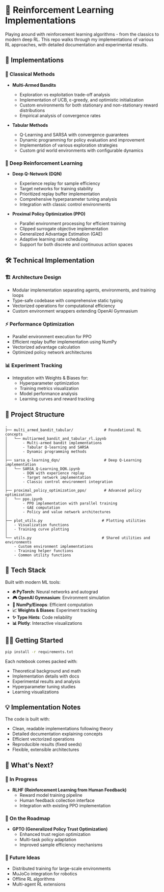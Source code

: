 # 🤖 Reinforcement Learning Implementations

Playing around with reinforcement learning algorithms - from the classics to modern deep RL. This repo walks through my implementations of various RL approaches, with detailed documentation and experimental results.

## 🎯 Implementations

### 🎲 Classical Methods
- **Multi-Armed Bandits**
  - Exploration vs exploitation trade-off analysis
  - Implementation of UCB, ε-greedy, and optimistic initialization
  - Custom environments for both stationary and non-stationary reward distributions
  - Empirical analysis of convergence rates

- **Tabular Methods**
  - Q-Learning and SARSA with convergence guarantees
  - Dynamic programming for policy evaluation and improvement
  - Implementation of various exploration strategies
  - Custom grid world environments with configurable dynamics

### 🧠 Deep Reinforcement Learning
- **Deep Q-Network (DQN)**
  - Experience replay for sample efficiency
  - Target networks for training stability
  - Prioritized replay buffer implementation
  - Comprehensive hyperparameter tuning analysis
  - Integration with classic control environments

- **Proximal Policy Optimization (PPO)**
  - Parallel environment processing for efficient training
  - Clipped surrogate objective implementation
  - Generalized Advantage Estimation (GAE)
  - Adaptive learning rate scheduling
  - Support for both discrete and continuous action spaces

## 🛠️ Technical Implementation

### 🏗️ Architecture Design
- Modular implementation separating agents, environments, and training loops
- Type-safe codebase with comprehensive static typing
- Vectorized operations for computational efficiency
- Custom environment wrappers extending OpenAI Gymnasium

### ⚡ Performance Optimization
- Parallel environment execution for PPO
- Efficient replay buffer implementation using NumPy
- Vectorized advantage calculation
- Optimized policy network architectures

### 📊 Experiment Tracking
- Integration with Weights & Biases for:
  - Hyperparameter optimization
  - Training metrics visualization
  - Model performance analysis
  - Learning curves and reward tracking

## 📁 Project Structure

```
.
├── multi_armed_bandit_tabular/              # Foundational RL concepts
│   └── multiarmed_bandit_and_tabular_rl.ipynb
│       - Multi-armed bandit implementations
│       - Tabular Q-learning and SARSA
│       - Dynamic programming methods
│
├── sarsa_q-learning_dqn/                    # Deep Q-Learning implementation
│   └── SARSA_Q-Learning_DQN.ipynb
│       - DQN with experience replay
│       - Target network implementation
│       - Classic control environment integration
│
├── proximal_policy_optimization_ppo/        # Advanced policy optimization
│   └── ppo.ipynb
│       - PPO implementation with parallel training
│       - GAE computation
│       - Policy and value network architectures
│
├── plot_utils.py                           # Plotting utilities
│   - Visualization functions
│   - Training curve plotting
│
└── utils.py                                # Shared utilities and environments
    - Custom environment implementations
    - Training helper functions
    - Common utility functions
```

## 🚀 Tech Stack

Built with modern ML tools:
- **🔥 PyTorch**: Neural networks and autograd
- **🎮 OpenAI Gymnasium**: Environment simulation
- **🔢 NumPy/Einops**: Efficient computation
- **📈 Weights & Biases**: Experiment tracking
- **✨ Type Hints**: Code reliability
- **📊 Plotly**: Interactive visualizations

## 🏃‍♂️ Getting Started

```bash
pip install -r requirements.txt
```

Each notebook comes packed with:
- Theoretical background and math
- Implementation details with docs
- Experimental results and analysis
- Hyperparameter tuning studies
- Learning visualizations

## 💡 Implementation Notes

The code is built with:
- Clean, readable implementations following theory
- Detailed documentation explaining concepts
- Efficient vectorized operations
- Reproducible results (fixed seeds)
- Flexible, extensible architectures

## 🔮 What's Next?

### 🚧 In Progress
- **RLHF (Reinforcement Learning from Human Feedback)**
  - Reward model training pipeline
  - Human feedback collection interface
  - Integration with existing PPO implementation

### 📝 On the Roadmap
- **GPTO (Generalized Policy Trust Optimization)**
  - Enhanced trust region optimization
  - Multi-task policy adaptation
  - Improved sample efficiency mechanisms

### 💭 Future Ideas
- Distributed training for large-scale environments
- MuJoCo integration for robotics
- Offline RL algorithms
- Multi-agent RL extensions